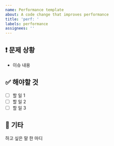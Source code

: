 ```yaml
---
name: Performance template
about: A code change that improves performance
title: 'perf: '
labels: performance
assignees: ''
---
```


## ❗️ 문제 상황

* 이슈 내용

## ✅ 해야할 것

- [ ] 할 일 1
- [ ] 할 일 2
- [ ] 할 일 3

## 🎸 기타

하고 싶은 말 한 마디
